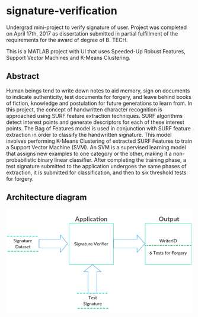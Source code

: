 # signature-verification
Undergrad mini-project to verify signature of user. Project was completed on April 17th, 2017 as dissertation submitted in partial fulfillment of the requirements for the award of degree of B. TECH.


This is a MATLAB project with UI that uses Speeded-Up Robust Features, Support Vector Machines and K-Means Clustering.

## Abstract
Human beings tend to write down notes to aid memory, sign on documents to indicate authenticity, test documents for forgery, and leave behind books of fiction, knowledge and postulation for future generations to learn from. In this project, the concept of handwritten character recognition is approached using SURF feature extraction techniques. SURF algorithms detect interest points and generate descriptors for each of these interest points. The Bag of Features model is used in conjunction with SURF feature extraction in order to classify the handwritten signature. This model involves performing K-Means Clustering of extracted SURF Features to train a Support Vector Machine (SVM). An SVM is a supervised learning model that assigns new examples to one category or the other, making it a non-probabilistic binary linear classifier. After completing the training phase, a test signature submitted to the application undergoes the same phases of extraction, it is submitted for classification, and then to six threshold tests for forgery.

## Architecture diagram
![Architecture diagram](/images/diagram.png)
